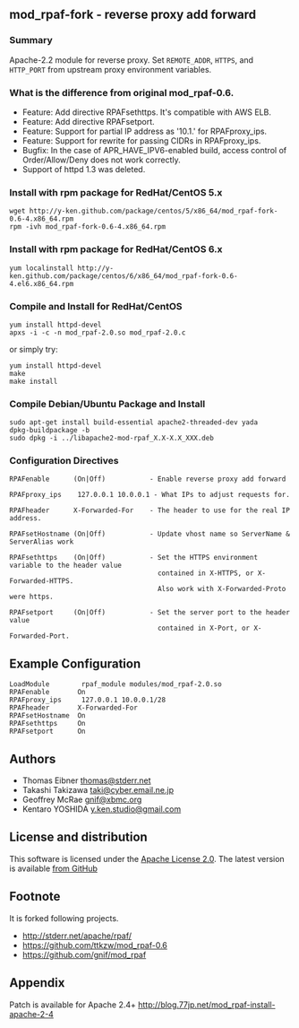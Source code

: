 ## mod_rpaf-fork - reverse proxy add forward

### Summary

Apache-2.2 module for reverse proxy.
Set `REMOTE_ADDR`, `HTTPS`, and `HTTP_PORT` from upstream proxy environment variables.

### What is the difference from original mod_rpaf-0.6.

* Feature: Add directive RPAFsethttps. It's compatible with AWS ELB.
* Feature: Add directive RPAFsetport.
* Feature: Support for partial IP address as '10.1.' for RPAFproxy_ips.
* Feature: Support for rewrite for passing CIDRs in RPAFproxy_ips.
* Bugfix: In the case of APR_HAVE_IPV6-enabled build, access control of Order/Allow/Deny does not work correctly.
* Support of httpd 1.3 was deleted.

### Install with rpm package for RedHat/CentOS 5.x

````
wget http://y-ken.github.com/package/centos/5/x86_64/mod_rpaf-fork-0.6-4.x86_64.rpm
rpm -ivh mod_rpaf-fork-0.6-4.x86_64.rpm
````

### Install with rpm package for RedHat/CentOS 6.x

````
yum localinstall http://y-ken.github.com/package/centos/6/x86_64/mod_rpaf-fork-0.6-4.el6.x86_64.rpm
````

### Compile and Install for RedHat/CentOS

````
yum install httpd-devel
apxs -i -c -n mod_rpaf-2.0.so mod_rpaf-2.0.c
````

or simply try:

````
yum install httpd-devel
make
make install
````

### Compile Debian/Ubuntu Package and Install

````
sudo apt-get install build-essential apache2-threaded-dev yada
dpkg-buildpackage -b
sudo dpkg -i ../libapache2-mod-rpaf_X.X-X.X_XXX.deb
````

### Configuration Directives

````
RPAFenable      (On|Off)           - Enable reverse proxy add forward

RPAFproxy_ips    127.0.0.1 10.0.0.1 - What IPs to adjust requests for.

RPAFheader      X-Forwarded-For    - The header to use for the real IP address.

RPAFsetHostname (On|Off)           - Update vhost name so ServerName & ServerAlias work

RPAFsethttps    (On|Off)           - Set the HTTPS environment variable to the header value 
                                     contained in X-HTTPS, or X-Forwarded-HTTPS.
                                     Also work with X-Forwarded-Proto were https.

RPAFsetport     (On|Off)           - Set the server port to the header value 
                                     contained in X-Port, or X-Forwarded-Port.
````

## Example Configuration

````
LoadModule        rpaf_module modules/mod_rpaf-2.0.so
RPAFenable       On
RPAFproxy_ips     127.0.0.1 10.0.0.1/28
RPAFheader       X-Forwarded-For
RPAFsetHostname  On
RPAFsethttps     On
RPAFsetport      On
````

## Authors

* Thomas Eibner <thomas@stderr.net>
* Takashi Takizawa <taki@cyber.email.ne.jp>
* Geoffrey McRae <gnif@xbmc.org>
* Kentaro YOSHIDA <y.ken.studio@gmail.com>

## License and distribution

This software is licensed under the [Apache License 2.0](http://www.apache.org/licenses/LICENSE-2.0). The
latest version is available [from GitHub](http://github.com/y-ken/mod_rpaf)

## Footnote

It is forked following projects.
* http://stderr.net/apache/rpaf/
* https://github.com/ttkzw/mod_rpaf-0.6
* https://github.com/gnif/mod_rpaf

## Appendix

Patch is available for Apache 2.4+
http://blog.77jp.net/mod_rpaf-install-apache-2-4